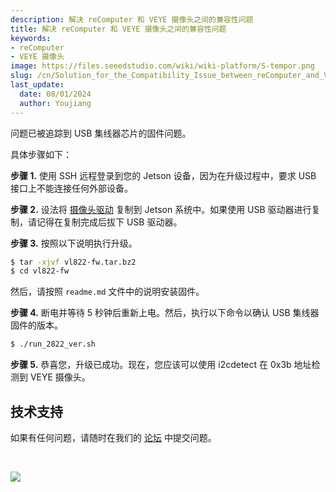 ```yaml
---
description: 解决 reComputer 和 VEYE 摄像头之间的兼容性问题
title: 解决 reComputer 和 VEYE 摄像头之间的兼容性问题
keywords:
- reComputer
- VEYE 摄像头
image: https://files.seeedstudio.com/wiki/wiki-platform/S-tempor.png
slug: /cn/Solution_for_the_Compatibility_Issue_between_reComputer_and_VEYE_Camera
last_update:
  date: 08/01/2024
  author: Youjiang
---
```


问题已被追踪到 USB 集线器芯片的固件问题。

具体步骤如下：

**步骤 1.** 使用 SSH 远程登录到您的 Jetson 设备，因为在升级过程中，要求 USB 接口上不能连接任何外部设备。

**步骤 2.** 设法将 [摄像头驱动](https://files.seeedstudio.com/wiki/reComputer/Hard_ware/VEYE_Camera/vl822-fw.tar.bz2) 复制到 Jetson 系统中。如果使用 USB 驱动器进行复制，请记得在复制完成后拔下 USB 驱动器。

**步骤 3.** 按照以下说明执行升级。
```sh
$ tar -xjvf vl822-fw.tar.bz2
$ cd vl822-fw
```
然后，请按照 `readme.md` 文件中的说明安装固件。

**步骤 4.** 断电并等待 5 秒钟后重新上电。然后，执行以下命令以确认 USB 集线器固件的版本。
```sh
$ ./run_2822_ver.sh
```

**步骤 5.** 恭喜您，升级已成功。现在，您应该可以使用 i2cdetect 在 0x3b 地址检测到 VEYE 摄像头。



## 技术支持

如果有任何问题，请随时在我们的 [论坛](https://forum.seeedstudio.com/) 中提交问题。

<div>
  <br /><p style={{textAlign: 'center'}}><a href="https://www.seeedstudio.com/act-4.html?utm_source=wiki&utm_medium=wikibanner&utm_campaign=newproducts" target="_blank"><img src="https://files.seeedstudio.com/wiki/Wiki_Banner/new_product.jpg" /></a></p>
</div>